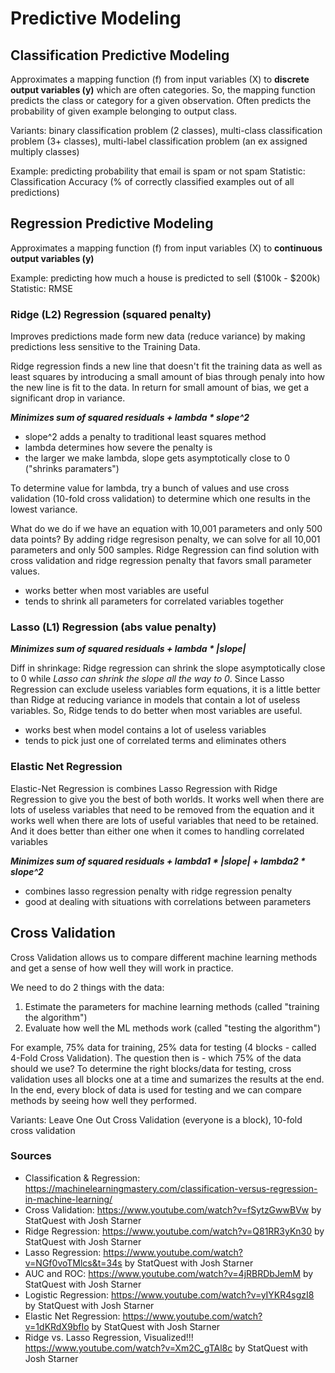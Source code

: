 # Predictive Modeling
## Classification Predictive Modeling
Approximates a mapping function (f) from input variables (X) to **discrete output variables (y)** which are often categories. 
So, the mapping function predicts the class or category for a given observation. Often predicts the probability of given
example belonging to output class. 

Variants: binary classification problem (2 classes), multi-class classification problem (3+ classes), 
multi-label classification problem (an ex assigned multiply classes)

Example: predicting probability that email is spam or not spam
Statistic: Classification Accuracy (% of correctly classified examples out of all predictions) 

## Regression Predictive Modeling
Approximates a mapping function (f) from input variables (X) to **continuous output variables (y)**

Example: predicting how much a house is predicted to sell ($100k - $200k)
Statistic: RMSE

### Ridge (L2) Regression (squared penalty)
Improves predictions made form new data (reduce variance) by making predictions less sensitive to the Training Data.

Ridge regression finds a new line that doesn't fit the training data as well as least squares by introducing a small 
amount of bias through penaly into how the new line is fit to the data. In return for small amount of bias, we get a 
significant drop in variance. 

***Minimizes sum of squared residuals + lambda * slope^2***

- slope^2 adds a penalty to traditional least squares method
- lambda determines how severe the penalty is
- the larger we make lambda, slope gets asymptotically close to 0 ("shrinks paramaters")

To determine value for lambda, try a bunch of values and use cross validation (10-fold cross validation) to determine
which one results in the lowest variance. 

What do we do if we have an equation with 10,001 parameters and only 500 data points? By adding 
ridge regresison penalty, we can solve for all 10,001 parameters and only 500 samples. Ridge 
Regression can find solution with cross validation and ridge regression penalty that favors small parameter
values.
- works better when most variables are useful
- tends to shrink all parameters for correlated variables together

### Lasso (L1) Regression (abs value penalty)

***Minimizes sum of squared residuals + lambda * |slope|***

Diff in shrinkage: Ridge regression can shrink the slope asymptotically close to 0 while _Lasso can shrink
the slope all the way to 0_. Since Lasso Regression can exclude useless variables form equations, it is a little better
than Ridge at reducing variance in models that contain a lot of useless variables. So, Ridge tends to do better 
when most variables are useful.
- works best when model contains a lot of useless variables
- tends to pick just one of correlated terms and eliminates others

### Elastic Net Regression
Elastic-Net Regression is combines Lasso Regression with Ridge Regression to give you the best of both worlds. It works well when there are lots of useless variables that need to be removed from the equation and it works well when there are lots of useful variables that need to be retained. And it does better than either one when it comes to handling correlated variables

***Minimizes sum of squared residuals + lambda1 * |slope| + lambda2 * slope^2***

- combines lasso regression penalty with ridge regression penalty
- good at dealing with situations with correlations between parameters

## Cross Validation

Cross Validation allows us to compare different machine learning methods and get a sense of how well they
will work in practice. 

We need to do 2 things with the data:
1) Estimate the parameters for machine learning methods (called "training the algorithm")
2) Evaluate how well the ML methods work (called "testing the algorithm")

For example, 75% data for training, 25% data for testing (4 blocks - called 4-Fold Cross Validation). 
The question then is - which 75% of the data should we use?
To determine the right blocks/data for testing, cross validation uses all blocks one at a time and sumarizes the results 
at the end. In the end, every block of data is used for testing and we can compare methods by seeing how well they performed.

Variants: Leave One Out Cross Validation (everyone is a block), 10-fold cross validation

### Sources
- Classification & Regression: https://machinelearningmastery.com/classification-versus-regression-in-machine-learning/
- Cross Validation: https://www.youtube.com/watch?v=fSytzGwwBVw by StatQuest with Josh Starner
- Ridge Regression: https://www.youtube.com/watch?v=Q81RR3yKn30 by StatQuest with Josh Starner
- Lasso Regression: https://www.youtube.com/watch?v=NGf0voTMlcs&t=34s by StatQuest with Josh Starner
- AUC and ROC: https://www.youtube.com/watch?v=4jRBRDbJemM by StatQuest with Josh Starner
- Logistic Regression: https://www.youtube.com/watch?v=yIYKR4sgzI8 by StatQuest with Josh Starner
- Elastic Net Regression: https://www.youtube.com/watch?v=1dKRdX9bfIo by StatQuest with Josh Starner
- Ridge vs. Lasso Regression, Visualized!!! https://www.youtube.com/watch?v=Xm2C_gTAl8c by StatQuest with Josh Starner
